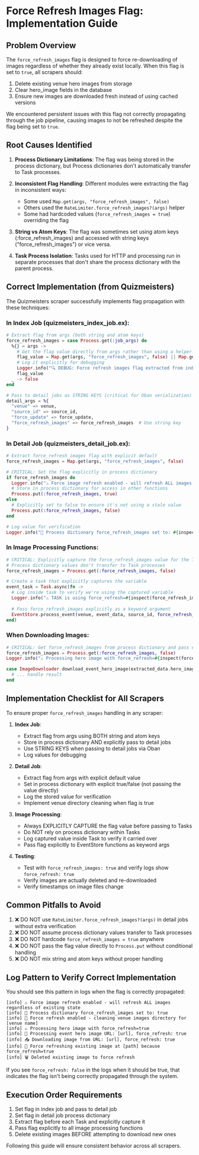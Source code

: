 # Force Refresh Images Flag: Implementation Guide

## Problem Overview

The `force_refresh_images` flag is designed to force re-downloading of images regardless of whether they already exist locally. When this flag is set to `true`, all scrapers should:

1. Delete existing venue hero images from storage
2. Clear hero_image fields in the database
3. Ensure new images are downloaded fresh instead of using cached versions

We encountered persistent issues with this flag not correctly propagating through the job pipeline, causing images to not be refreshed despite the flag being set to `true`.

## Root Causes Identified

1. **Process Dictionary Limitations**: The flag was being stored in the process dictionary, but Process dictionaries don't automatically transfer to Task processes.

2. **Inconsistent Flag Handling**: Different modules were extracting the flag in inconsistent ways:
   - Some used `Map.get(args, "force_refresh_images", false)`
   - Others used the `RateLimiter.force_refresh_images?(args)` helper
   - Some had hardcoded values (`force_refresh_images = true`) overriding the flag

3. **String vs Atom Keys**: The flag was sometimes set using atom keys (:force_refresh_images) and accessed with string keys ("force_refresh_images") or vice versa.

4. **Task Process Isolation**: Tasks used for HTTP and processing run in separate processes that don't share the process dictionary with the parent process.

## Correct Implementation (from Quizmeisters)

The Quizmeisters scraper successfully implements flag propagation with these techniques:

### In Index Job (quizmeisters_index_job.ex):

```elixir
# Extract flag from args (both string and atom keys)
force_refresh_images = case Process.get(:job_args) do
  %{} = args ->
    # Get the flag value directly from args rather than using a helper
    flag_value = Map.get(args, "force_refresh_images", false) || Map.get(args, :force_refresh_images, false)
    # Log it explicitly for debugging
    Logger.info("🔍 DEBUG: Force refresh images flag extracted from index job args: #{inspect(flag_value)}")
    flag_value
  _ -> false
end

# Pass to detail jobs as STRING KEYS (critical for Oban serialization)
detail_args = %{
  "venue" => venue,
  "source_id" => source_id,
  "force_update" => force_update,
  "force_refresh_images" => force_refresh_images  # Use string key
}
```

### In Detail Job (quizmeisters_detail_job.ex):

```elixir
# Extract force_refresh_images flag with explicit default
force_refresh_images = Map.get(args, "force_refresh_images", false)

# CRITICAL: Set the flag explicitly in process dictionary
if force_refresh_images do
  Logger.info("⚠️ Force image refresh enabled - will refresh ALL images regardless of existing state")
  # Store in process dictionary for access in other functions
  Process.put(:force_refresh_images, true)
else
  # Explicitly set to false to ensure it's not using a stale value
  Process.put(:force_refresh_images, false)
end

# Log value for verification
Logger.info("📝 Process dictionary force_refresh_images set to: #{inspect(Process.get(:force_refresh_images))}")
```

### In Image Processing Functions:

```elixir
# CRITICAL: Explicitly capture the force_refresh_images value for the Task
# Process dictionary values don't transfer to Task processes
force_refresh_images = Process.get(:force_refresh_images, false)

# Create a task that explicitly captures the variable
event_task = Task.async(fn ->
  # Log inside task to verify we're using the captured variable
  Logger.info("⚠️ TASK is using force_refresh=#{inspect(force_refresh_images)} from captured variable")
  
  # Pass force_refresh_images explicitly as a keyword argument
  EventStore.process_event(venue, event_data, source_id, force_refresh_images: force_refresh_images)
end)
```

### When Downloading Images:

```elixir
# CRITICAL: Get force_refresh_images from process dictionary and pass explicitly
force_refresh_images = Process.get(:force_refresh_images, false)
Logger.info("⚠️ Processing hero image with force_refresh=#{inspect(force_refresh_images)}")

case ImageDownloader.download_event_hero_image(extracted_data.hero_image_url, force_refresh_images) do
  # ... handle result
end
```

## Implementation Checklist for All Scrapers

To ensure proper `force_refresh_images` handling in any scraper:

1. **Index Job**:
   - Extract flag from args using BOTH string and atom keys
   - Store in process dictionary AND explicitly pass to detail jobs
   - Use STRING KEYS when passing to detail jobs via Oban
   - Log values for debugging

2. **Detail Job**:
   - Extract flag from args with explicit default value
   - Set in process dictionary with explicit true/false (not passing the value directly)
   - Log the stored value for verification
   - Implement venue directory cleaning when flag is true

3. **Image Processing**:
   - Always EXPLICITLY CAPTURE the flag value before passing to Tasks
   - Do NOT rely on process dictionary within Tasks
   - Log captured value inside Task to verify it carried over
   - Pass flag explicitly to EventStore functions as keyword args

4. **Testing**:
   - Test with `force_refresh_images: true` and verify logs show `force_refresh: true`
   - Verify images are actually deleted and re-downloaded
   - Verify timestamps on image files change

## Common Pitfalls to Avoid

1. ❌ DO NOT use `RateLimiter.force_refresh_images?(args)` in detail jobs without extra verification
2. ❌ DO NOT assume process dictionary values transfer to Task processes
3. ❌ DO NOT hardcode `force_refresh_images = true` anywhere 
4. ❌ DO NOT pass the flag value directly to `Process.put` without conditional handling
5. ❌ DO NOT mix string and atom keys without proper handling

## Log Pattern to Verify Correct Implementation

You should see this pattern in logs when the flag is correctly propagated:

```
[info] ⚠️ Force image refresh enabled - will refresh ALL images regardless of existing state
[info] 📝 Process dictionary force_refresh_images set to: true
[info] 🧨 Force refresh enabled - cleaning venue images directory for [venue name]
[info] ⚠️ Processing hero image with force_refresh=true
[info] 📸 Processing event hero image URL: [url], force_refresh: true
[info] 📥 Downloading image from URL: [url], force_refresh: true
[info] 🔄 Force refreshing existing image at [path] because force_refresh=true
[info] 🗑️ Deleted existing image to force refresh
```

If you see `force_refresh: false` in the logs when it should be true, that indicates the flag isn't being correctly propagated through the system.

## Execution Order Requirements

1. Set flag in index job and pass to detail job
2. Set flag in detail job process dictionary
3. Extract flag before each Task and explicitly capture it
4. Pass flag explicitly to all image processing functions
5. Delete existing images BEFORE attempting to download new ones

Following this guide will ensure consistent behavior across all scrapers. 